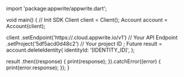 import 'package:appwrite/appwrite.dart';

void main() { // Init SDK
  Client client = Client();
  Account account = Account(client);

  client
    .setEndpoint('https://<REGION>.cloud.appwrite.io/v1') // Your API Endpoint
    .setProject('5df5acd0d48c2') // Your project ID
  ;
  Future result = account.deleteIdentity(
    identityId: '[IDENTITY_ID]',
  );

  result
    .then((response) {
      print(response);
    }).catchError((error) {
      print(error.response);
  });
}
